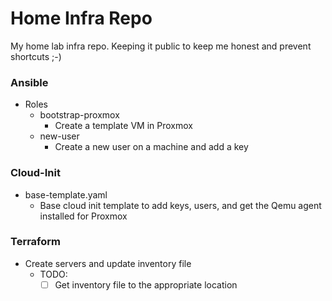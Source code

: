 # Home Infra Repo
My home lab infra repo. Keeping it public to keep me honest and prevent shortcuts ;-)

### Ansible
- Roles
    - bootstrap-proxmox
        - Create a template VM in Proxmox
    - new-user
        - Create a new user on a machine and add a key

### Cloud-Init
- base-template.yaml
    - Base cloud init template to add keys, users, and get the Qemu agent installed for Proxmox

### Terraform
- Create servers and update inventory file
    - TODO:
        - [ ] Get inventory file to the appropriate location
